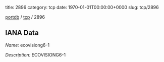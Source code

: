 title: 2896
category: tcp
date: 1970-01-01T00:00:00+0000
slug: tcp/2896

[portdb](/) / [tcp](/category/tcp.html) / 2896


## IANA Data

_Name:_ ecovisiong6-1

_Description:_ ECOVISIONG6-1

